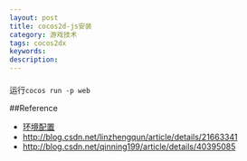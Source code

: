 ```yaml
---
layout: post
title: cocos2d-js安装
category: 游戏技术
tags: cocos2dx
keywords: 
description: 
---
```


####

运行`cocos run -p web`

##Reference

* [环境配置](http://blog.csdn.net/yuanxizifengling/article/details/38361267)
* <http://blog.csdn.net/linzhengqun/article/details/21663341>
* <http://blog.csdn.net/qinning199/article/details/40395085>